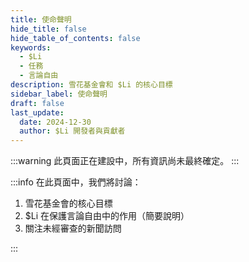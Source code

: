 ```yaml
---
title: 使命聲明
hide_title: false
hide_table_of_contents: false
keywords:
  - $Li
  - 任務
  - 言論自由
description: 雪花基金會和 $Li 的核心目標
sidebar_label: 使命聲明
draft: false
last_update:
  date: 2024-12-30
  author: $Li 開發者與貢獻者
---
```


:::warning
此頁面正在建設中，所有資訊尚未最終確定。
:::

:::info
在此頁面中，我們將討論：

1. 雪花基金會的核心目標
2. $Li 在保護言論自由中的作用（簡要說明）
3. 關注未經審查的新聞訪問

:::
